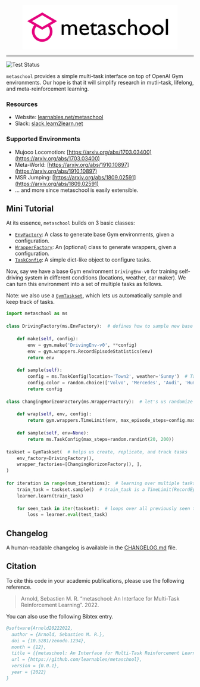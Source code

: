 <!-- <p align="center"><img src="assets/images/metaschool-full.png" height="120px" /></p> -->
<p align="center"><img src="https://raw.githubusercontent.com/learnables/metaschool/master/docs/assets/images/metaschool-full.png" height="120px" /></p>

--------------------------------------------------------------------------------

![Test Status](https://github.com/learnables/metaschool/workflows/Testing/badge.svg?branch=master)

`metaschool` provides a simple multi-task interface on top of OpenAI Gym environments.
Our hope is that it will simplify research in mutli-task, lifelong, and meta-reinforcement learning.


### Resources

* Website: [learnables.net/metaschool](https://learnables.net/metaschool)
* Slack: [slack.learn2learn.net](http://slack.learn2learn.net/)

### Supported Environments

* Mujoco Locomotion: [https://arxiv.org/abs/1703.03400](https://arxiv.org/abs/1703.03400)
* Meta-World: [https://arxiv.org/abs/1910.10897](https://arxiv.org/abs/1910.10897)
* MSR Jumping: [https://arxiv.org/abs/1809.02591](https://arxiv.org/abs/1809.02591)
* ... and more since metaschool is easily extensible.

## Mini Tutorial

At its essence, `metaschool` builds on 3 basic classes:

- [`EnvFactory`](http://learnables.net/metaschool/api/#metaschool.EnvFactory): A class to generate base Gym environments, given a configuration.
- [`WrapperFactory`](http://learnables.net/metaschool/api/#metaschool.WrapperFactory): An (optional) class to generate wrappers, given a configuration.
- [`TaskConfig`](http://learnables.net/metaschool/api/#metaschool.TaskConfig): A simple dict-like object to configure tasks.

Now, say we have a base Gym environment `DrivingEnv-v0` for training self-driving system in different conditions (locations, weather, car maker).
We can turn this environment into a set of multiple tasks as follows.

Note: we also use a [`GymTaskset`](http://learnables.net/metaschool/api/#metaschool.GymTaskset), which lets us automatically sample and keep track of tasks.

~~~python
import metaschool as ms

class DrivingFactory(ms.EnvFactory):  # defines how to sample new base environments

    def make(self, config):
        env = gym.make('DrivingEnv-v0', **config)
        env = gym.wrappers.RecordEpisodeStatistics(env)
        return env

    def sample(self):
        config = ms.TaskConfig(location='Town2', weather='Sunny')  # TaskConfig is a dict-like configuration
        config.color = random.choice(['Volvo', 'Mercedes', 'Audi', 'Hummer'])
        return config

class ChangingHorizonFactory(ms.WrapperFactory):  # let's us randomize base envs with wrappers

    def wrap(self, env, config):
        return gym.wrappers.TimeLimit(env, max_episode_steps=config.max_steps)

    def sample(self, env=None):
        return ms.TaskConfig(max_steps=random.randint(20, 200))

taskset = GymTaskset(  # helps us create, replicate, and track tasks
    env_factory=DrivingFactory(),
    wrapper_factories=[ChangingHorizonFactory(), ],
)

for iteration in range(num_iterations):  # learning over multiple tasks
    train_task = taskset.sample()  # train_task is a TimeLimit(RecordEpisodeStatistics(DrivingEnv)) with randomized configurations
    learner.learn(train_task)

    for seen_task in iter(taskset):  # loops over all previously seen tasks
        loss = learner.eval(test_task)
~~~

## Changelog

A human-readable changelog is available in the [CHANGELOG.md](CHANGELOG.md) file.

## Citation

To cite this code in your academic publications, please use the following reference.

> Arnold, Sebastien M. R. “metaschool: An Interface for Multi-Task Reinforcement Learning”. 2022.

You can also use the following Bibtex entry.

~~~bib
@software{Arnold20222022,
  author = {Arnold, Sebastien M. R.},
  doi = {10.5281/zenodo.1234},
  month = {12},
  title = {{metaschool: An Interface for Multi-Task Reinforcement Learning}},
  url = {https://github.com/learnables/metaschool},
  version = {0.0.1},
  year = {2022}
}
~~~
